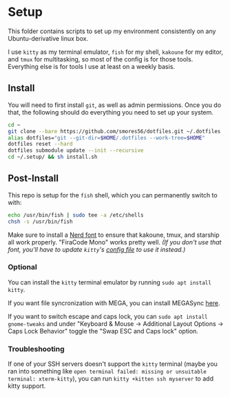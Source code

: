 # Setup

This folder contains scripts to set up my environment consistently on any
Ubuntu-derivative linux box.

I use `kitty` as my terminal emulator, `fish` for my shell, `kakoune` for my editor,
and `tmux` for multitasking, so most of the config is for those tools. Everything else
is for tools I use at least on a weekly basis.


## Install

You will need to first install `git`, as well as admin permissions. Once you do that, the following
should do everything you need to set up your system.

```sh
cd ~
git clone --bare https://github.com/smores56/dotfiles.git ~/.dotfiles
alias dotfiles="git --git-dir=$HOME/.dotfiles --work-tree=$HOME"
dotfiles reset --hard
dotfiles submodule update --init --recursive
cd ~/.setup/ && sh install.sh
```


## Post-Install

This repo is setup for the `fish` shell, which you can permanently switch to with:

```sh
echo /usr/bin/fish | sudo tee -a /etc/shells
chsh -s /usr/bin/fish
```

Make sure to install a [Nerd font][nerd-font] to ensure that kakoune, tmux, and starship
all work properly. "FiraCode Mono" works pretty well. _(If you don't use that font,_
_you'll have to update `kitty`'s [config file][kitty config] to use it instead.)_


### Optional

You can install the `kitty` terminal emulator by running `sudo apt install kitty`.

If you want file syncronization with MEGA, you can install MEGASync [here][megasync].

If you want to switch escape and caps lock, you can `sudo apt install gnome-tweaks` and
under "Keyboard & Mouse -> Additional Layout Options -> Caps Lock Behavior" toggle the
"Swap ESC and Caps lock" option.


### Troubleshooting

If one of your SSH servers doesn't support the `kitty` terminal (maybe you ran into something
like `open terminal failed: missing or unsuitable terminal: xterm-kitty`), you can run
`kitty +kitten ssh myserver` to add kitty support.



[kitty config]: ../.config/kitty/kitty.conf
[megasync]: https://mega.nz/sync
[nerd-font]: https://www.nerdfonts.com/font-downloads
